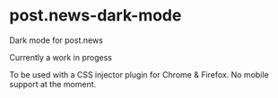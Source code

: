# post.news-dark-mode
Dark mode for post.news

Currently a work in progess

To be used with a CSS injector plugin for Chrome & Firefox. No mobile support at the moment.
